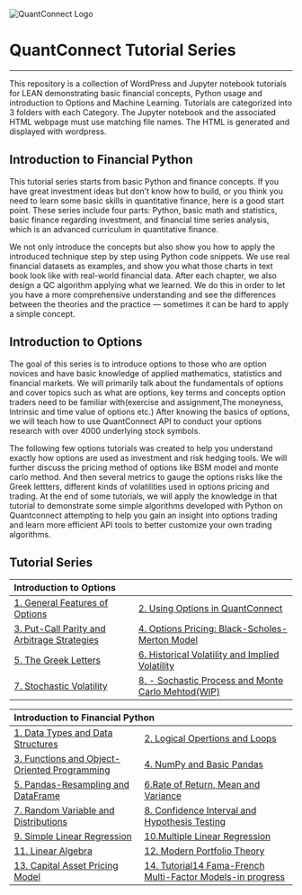![QuantConnect Logo](https://cdn.quantconnect.com/web/i/logo-small.png)
# QuantConnect Tutorial Series
----------

This repository is a collection of WordPress and Jupyter notebook tutorials for LEAN demonstrating basic financial concepts, Python usage and introduction to Options and Machine Learning. Tutorials are categorized into 3 folders with each Category. The Jupyter notebook and the associated HTML webpage must use matching file names. The HTML is generated and displayed with wordpress.

## Introduction to Financial Python ##
This tutorial series starts from basic Python and finance concepts. If you have great investment ideas but don’t know how to build, or you think you need to learn some basic skills in quantitative finance, here is a good start point. These series include four parts: Python, basic math and statistics, basic finance regarding investment, and financial time series analysis, which is an advanced curriculum in quantitative finance.

We not only introduce the concepts but also show you how to apply the introduced technique step by step using Python code snippets. We use real financial datasets as examples, and show you what those charts in text book look like with real-world financial data. After each chapter, we also design a QC algorithm applying what we learned. We do this in order to let you have a more comprehensive understanding and see the differences between the theories and the practice — sometimes it can be hard to apply a simple concept.

## Introduction to Options ##
The goal of this series is to introduce options to those who are option novices and have basic knowledge of applied mathematics, statistics and financial markets. We will primarily talk about the fundamentals of options and cover topics such as what are options, key terms and concepts option traders need to be familiar with(exercise and assignment,The moneyness, Intrinsic and time value of options etc.) After knowing the basics of options, we will teach how to use QuantConnect API to conduct your options research with over 4000 underlying stock symbols.

The following few options tutorials was created to help you understand exactly how options are used as investment and risk hedging tools. We will further discuss the pricing method of options like BSM model and monte carlo method. And then several metrics to gauge the options risks like the Greek lettters, different kinds of volatilities used in options pricing and trading. At the end of some tutorials, we will apply the knowledge in that tutorial to demonstrate some simple algorithms developed with Python on Quantconnect attempting to help you gain an insight into options trading and learn more efficient API tools to better customize your own trading algorithms. 


## Tutorial Series ##

<table width="100%">
    <thead>
        <tr>
            <th colspan="2" align="left">Introduction to Options</th>
        </tr>
    </thead>
    <tbody>
        <tr>
            <td> <a href="https://www.quantconnect.com/tutorials/introduction-options-general-features-options/"> 1. General Features of Options </a> </td>
            <td> <a href="https://www.quantconnect.com/tutorials/introduction-options-using-options-in-quantconnect/"> 2. Using Options in QuantConnect </a> </td>
        </tr>
        <tr>
            <td> <a href="https://www.quantconnect.com/tutorials/introduction-options-put-call-parity-and-arbitrage-strategies/"> 3. Put-Call Parity and Arbitrage Strategies </a> </td>
            <td> <a href="https://www.quantconnect.com/tutorials/introduction-options-black-scholes-merton-model/"> 4. Options Pricing: Black-Scholes-Merton Model </a> </td>
        </tr>
        <tr>
            <td> <a href="https://www.quantconnect.com/tutorials/introduction-options-the-greek-letters/"> 5. The Greek Letters </a> </td>
            <td> <a href="https://www.quantconnect.com/tutorials/introduction-options-historical-volatility-implied-volatility/"> 6. Historical Volatility and Implied Volatility </a> </td>
        </tr>
        <tr>
            <td> <a href="https://www.quantconnect.com/tutorials/introduction-options-stochastic-volatility/
"> 7. Stochastic Volatility </a> </td>
            <td> <a href="8"> 8. - Sochastic Process and Monte Carlo Mehtod(WIP) </a> </td>
        </tr>
    </tbody>
</table>



<table width="100%">
    <thead>
        <tr>
            <th colspan="2" align="left">Introduction to Financial Python</th>
        </tr>
    </thead>
    <tbody>
        <tr>
            <td> <a href="https://www.quantconnect.com/tutorials/introduction-python-data-types-data-structures/"> 1. Data Types and Data Structures </a> </td>
            <td> <a href="https://www.quantconnect.com/tutorials/introduction-python-logical-operation-loop/"> 2. Logical Opertions and Loops </a> </td>
        </tr>
        <tr>
            <td> <a href="https://www.quantconnect.com/tutorials/introduction-python-functions-object-oriented-programming/"> 3. Functions and Object-Oriented Programming </a> </td>
            <td> <a href="https://www.quantconnect.com/tutorials/introduction-python-numpy-basic-pandas/"> 4. NumPy and Basic Pandas </a> </td>
        </tr>
        <tr>
            <td> <a href="https://www.quantconnect.com/tutorials/introduction-python-pandas-resampling-dataframe/"> 5. Pandas-Resampling and DataFrame </a> </td>
            <td> <a href="https://www.quantconnect.com/tutorials/introduction-python-rate-return-mean-variance/"> 6.Rate of Return, Mean and Variance </a> </td>
        </tr>
        <tr>
            <td> <a href="https://www.quantconnect.com/tutorials/introduction-python-random-variable-distributions/
"> 7. Random Variable and Distributions </a> </td>
            <td> <a href="https://www.quantconnect.com/tutorials/introduction-python-confidence-interval-hypothesis-testing/"> 8. Confidence Interval and Hypothesis Testing </a> </td>
        </tr>
 <tr>
            <td> <a href="https://www.quantconnect.com/tutorials/introduction-python-simple-linear-regression/">9. Simple Linear Regression </a> </td>
            <td> <a href="https://www.quantconnect.com/tutorials/introduction-python-multiple-linear-regression-residual-analysis/"> 10.Multiple Linear Regression </a> </td>
        </tr>
        
  <tr>
            <td> <a href="https://www.quantconnect.com/tutorials/introduction-python-linear-algebra/"> 11. Linear Algebra </a> </td>
            <td> <a href="https://www.quantconnect.com/tutorials/introduction-python-modern-portfolio-theory/"> 12. Modern Portfolio Theory </a> </td>
        </tr>
        
 <tr>
            <td> <a href="https://www.quantconnect.com/tutorials/capital-asset-pricing-model/">13. Capital Asset Pricing Model </a> </td>
            <td> <a href="None"> 14. Tutorial14 Fama-French Multi-Factor Models-in progress </a> </td>
        </tr>
    </tbody>
</table>




[1]: https://www.quantconnect.com/tutorials/introduction-options-general-features-options/
